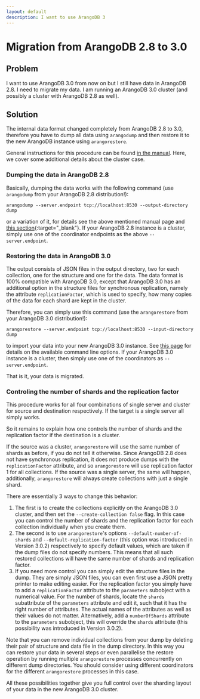 ```yaml
---
layout: default
description: I want to use ArangoDB 3
---
```

Migration from ArangoDB 2.8 to 3.0
==================================

Problem
-------

I want to use ArangoDB 3.0 from now on but I still have data in ArangoDB 2.8.
I need to migrate my data. I am running an ArangoDB 3.0 cluster (and
possibly a cluster with ArangoDB 2.8 as well).

Solution
--------

The internal data format changed completely from ArangoDB 2.8 to 3.0,
therefore you have to dump all data using `arangodump` and then
restore it to the new ArangoDB instance using `arangorestore`.

General instructions for this procedure can be found 
[in the manual](../administration-upgrading-upgrading30.html).
Here, we cover some additional details about the cluster case.

### Dumping the data in ArangoDB 2.8

Basically, dumping the data works with the following command (use `arangodump`
from your ArangoDB 2.8 distribution!):

    arangodump --server.endpoint tcp://localhost:8530 --output-directory dump

or a variation of it, for details see the above mentioned manual page and
[this section](https://docs.arangodb.com/2.8/HttpBulkImports/Arangodump.html){:target="_blank"}.
If your ArangoDB 2.8 instance is a cluster, simply use one of the
coordinator endpoints as the above `--server.endpoint`.

### Restoring the data in ArangoDB 3.0

The output consists of JSON files in the output directory, two for each
collection, one for the structure and one for the data. The data format
is 100% compatible with ArangoDB 3.0, except that ArangoDB 3.0 has
an additional option in the structure files for synchronous replication,
namely the attribute `replicationFactor`, which is used to specify,
how many copies of the data for each shard are kept in the cluster.

Therefore, you can simply use this command (use the `arangorestore` from
your ArangoDB 3.0 distribution!):

    arangorestore --server.endpoint tcp://localhost:8530 --input-directory dump

to import your data into your new ArangoDB 3.0 instance. See
[this page](../administration-arangorestore.html)
for details on the available command line options. If your ArangoDB 3.0
instance is a cluster, then simply use one of the coordinators as
`--server.endpoint`.

That is it, your data is migrated.

### Controling the number of shards and the replication factor

This procedure works for all four combinations of single server and cluster
for source and destination respectively. If the target is a single server
all simply works.

So it remains to explain how one controls the number of shards and the
replication factor if the destination is a cluster.

If the source was a cluster, `arangorestore` will use the same number
of shards as before, if you do not tell it otherwise. Since ArangoDB 2.8
does not have synchronous replication, it does not produce dumps
with the `replicationFactor` attribute, and so `arangorestore` will
use replication factor 1 for all collections. If the source was a
single server, the same will happen, additionally, `arangorestore`
will always create collections with just a single shard.

There are essentially 3 ways to change this behavior:

 1. The first is to create the collections explicitly on the
    ArangoDB 3.0 cluster, and then set the `--create-collection false` flag.
    In this case you can control the number of shards and the replication
    factor for each collection individually when you create them.
 2. The second is to use `arangorestore`'s options 
    `--default-number-of-shards` and `--default-replication-factor`
    (this option was introduced in Version 3.0.2)
    respectively to specify default values, which are taken if the 
    dump files do not specify numbers. This means that all such
    restored collections will have the same number of shards and
    replication factor.
 3. If you need more control you can simply edit the structure files
    in the dump. They are simply JSON files, you can even first
    use a JSON pretty printer to make editing easier. For the
    replication factor you simply have to add a `replicationFactor` 
    attribute to the `parameters` subobject with a numerical value. 
    For the number of shards, locate the `shards` subattribute of the
    `parameters` attribute and edit it, such that it has the right
    number of attributes. The actual names of the attributes as well
    as their values do not matter. Alternatively, add a `numberOfShards`
    attribute to the `parameters` subobject, this will override the
    `shards` attribute (this possibility was introduced in Version
    3.0.2).

Note that you can remove individual collections from your dump by
deleting their pair of structure and data file in the dump directory.
In this way you can restore your data in several steps or even
parallelise the restore operation by running multiple `arangorestore`
processes concurrently on different dump directories. You should
consider using different coordinators for the different `arangorestore`
processes in this case.

All these possibilities together give you full control over the sharding
layout of your data in the new ArangoDB 3.0 cluster.

